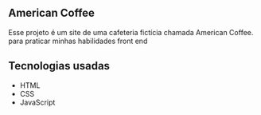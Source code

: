 ## American Coffee

Esse projeto é um site de uma cafeteria fictícia chamada American Coffee. para praticar minhas habilidades front end

## Tecnologias usadas

- HTML
- CSS
- JavaScript